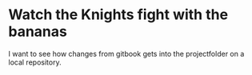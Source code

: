 # Watch the Knights fight with the bananas

I want to see how changes from gitbook gets into the projectfolder on a local repository.
